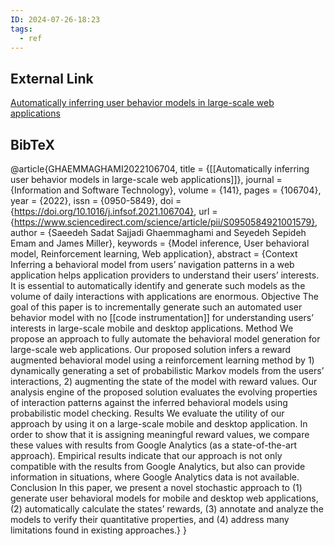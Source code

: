 ```yaml
---
ID: 2024-07-26-18:23
tags:
  - ref
---
```

## External Link

[Automatically inferring user behavior models in large-scale web applications](https://www.sciencedirect.com/science/article/abs/pii/S0950584921001579?via%3Dihub)
## BibTeX

@article{GHAEMMAGHAMI2022106704,
title = {[[Automatically inferring user behavior models in large-scale web applications]]},
journal = {Information and Software Technology},
volume = {141},
pages = {106704},
year = {2022},
issn = {0950-5849},
doi = {https://doi.org/10.1016/j.infsof.2021.106704},
url = {https://www.sciencedirect.com/science/article/pii/S0950584921001579},
author = {Saeedeh Sadat Sajjadi Ghaemmaghami and Seyedeh Sepideh Emam and James Miller},
keywords = {Model inference, User behavioral model, Reinforcement learning, Web application},
abstract = {Context
Inferring a behavioral model from users’ navigation patterns in a web application helps application providers to understand their users’ interests. It is essential to automatically identify and generate such models as the volume of daily interactions with applications are enormous.
Objective
The goal of this paper is to incrementally generate such an automated user behavior model with no [[code instrumentation]] for understanding users’ interests in large-scale mobile and desktop applications.
Method
We propose an approach to fully automate the behavioral model generation for large-scale web applications. Our proposed solution infers a reward augmented behavioral model using a reinforcement learning method by 1) dynamically generating a set of probabilistic Markov models from the users’ interactions, 2) augmenting the state of the model with reward values. Our analysis engine of the proposed solution evaluates the evolving properties of interaction patterns against the inferred behavioral models using probabilistic model checking.
Results
We evaluate the utility of our approach by using it on a large-scale mobile and desktop application. In order to show that it is assigning meaningful reward values, we compare these values with results from Google Analytics (as a state-of-the-art approach). Empirical results indicate that our approach is not only compatible with the results from Google Analytics, but also can provide information in situations, where Google Analytics data is not available.
Conclusion
In this paper, we present a novel stochastic approach to (1) generate user behavioral models for mobile and desktop web applications, (2) automatically calculate the states’ rewards, (3) annotate and analyze the models to verify their quantitative properties, and (4) address many limitations found in existing approaches.}
}